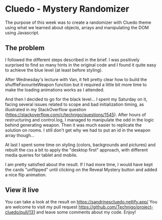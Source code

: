 # Cluedo - Mystery Randomizer

The purpose of this week was to create a randomizer with Cluedo theme using what we learned about objects, arrays and manipulating the DOM using Javascript.


## The problem

I followed the different steps described in the brief. I was positively surprised to find so many hints in the original code and I found it quite easy to achieve the blue level (at least before styling).

After Wednesday's lecture with Van, it felt pretty clear how to build the shuffleFavouriteWeapon function but it required a little bit more time to make the loading animations works as I attended.

And then I decided to go for the black level... I spent my Saturday on it, facing several issues related to scope and bad initialization timing, as illustrated in my StackOverflow question (https://stackoverflow.com/c/technigo/questions/1545). After hours of restructuring and control.log, I managed to manipulate the odd in the logic behind generating weapon. Then it was much easier to replicate the solution on rooms. I still don't get why we had to put an id in the weapon array though...

At last I spent some time on styling (colors, backgrounds and pictures) and rebuilt the css a bit to apply the "desktop first" approach, with different media queries for tablet and mobile.

I am pretty satisfied about the result. If I had more time, I would have kept the cards "unflipped" until clicking on the Reveal Mystery button and added a nice flip animation. 

## View it live

You can take a look at the result on https://sandrinescluedo.netlify.app/
You are welcome to visit my pull request https://github.com/Technigo/project-cluedo/pull/131 and leave some comments about my code.
Enjoy!
